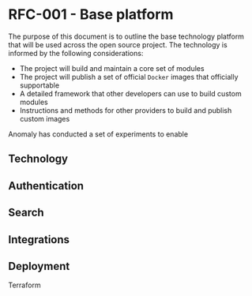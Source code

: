 # RFC-001 - Base platform

The purpose of this document is to outline the base technology platform that will be used across the open source project. The technology is informed by the following considerations:

- The project will build and maintain a core set of modules
- The project will publish a set of official `Docker` images that officially supportable
- A detailed framework that other developers can use to build custom modules
- Instructions and methods for other providers to build and publish custom images

Anomaly has conducted a set of experiments to enable

## Technology



## Authentication

## Search

## Integrations


## Deployment

Terraform